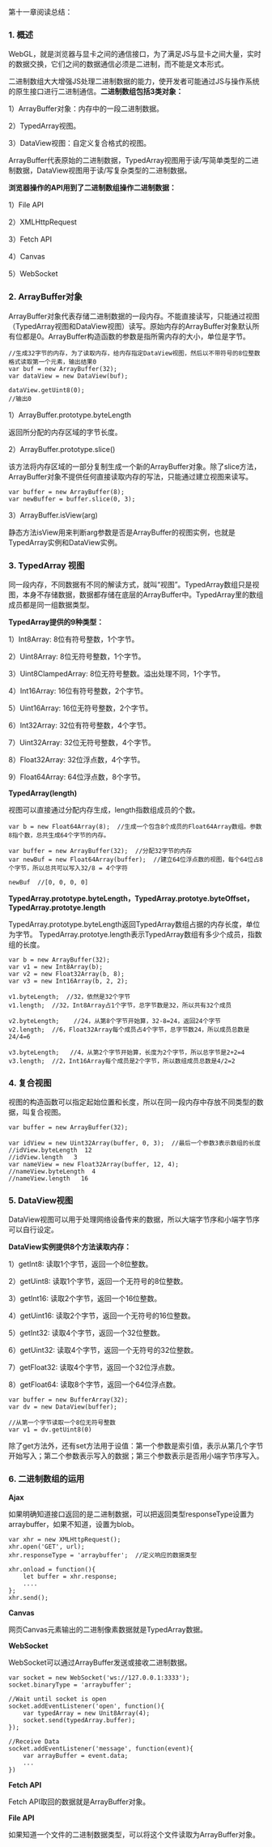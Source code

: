 第十一章阅读总结：

### 1. 概述

WebGL，就是浏览器与显卡之间的通信接口，为了满足JS与显卡之间大量，实时的数据交换，它们之间的数据通信必须是二进制，而不能是文本形式。

二进制数组大大增强JS处理二进制数据的能力，使开发者可能通过JS与操作系统的原生接口进行二进制通信。**二进制数组包括3类对象：**

1）ArrayBuffer对象：内存中的一段二进制数据。

2）TypedArray视图。

3）DataView视图：自定义复合格式的视图。


ArrayBuffer代表原始的二进制数据，TypedArray视图用于读/写简单类型的二进制数据，DataView视图用于读/写复杂类型的二进制数据。

**浏览器操作的API用到了二进制数组操作二进制数据：**

1）File API

2）XMLHttpRequest

3）Fetch API

4）Canvas

5）WebSocket


### 2. ArrayBuffer对象

ArrayBuffer对象代表存储二进制数据的一段内存。不能直接读写，只能通过视图（TypedArray视图和DataView视图）读写。原始内存的ArrayBuffer对象默认所有位都是0。ArrayBuffer构造函数的参数是指所需内存的大小，单位是字节。

```
//生成32字节的内存，为了读取内存，给内存指定DataView视图，然后以不带符号的8位整数格式读取第一个元素，输出结果0
var buf = new ArrayBuffer(32);
var dataView = new DataView(buf);

dataView.getUint8(0);
//输出0
```

1）ArrayBuffer.prototype.byteLength

返回所分配的内存区域的字节长度。

2）ArrayBuffer.prototype.slice()

该方法将内存区域的一部分复制生成一个新的ArrayBuffer对象。除了slice方法，ArrayBuffer对象不提供任何直接读取内存的写法，只能通过建立视图来读写。

```
var buffer = new ArrayBuffer(8);
var newBuffer = buffer.slice(0, 3);
```

3）ArrayBuffer.isView(arg)

静态方法isView用来判断arg参数是否是ArrayBuffer的视图实例，也就是TypedArray实例和DataView实例。

### 3. TypedArray 视图

同一段内存，不同数据有不同的解读方式，就叫“视图”。TypedArray数组只是视图，本身不存储数据，数据都存储在底层的ArrayBuffer中。TypedArray里的数组成员都是同一组数据类型。

**TypedArray提供的9种类型：**

1）Int8Array: 8位有符号整数，1个字节。

2）Uint8Array: 8位无符号整数，1个字节。

3）Uint8ClampedArray: 8位无符号整数。溢出处理不同，1个字节。

4）Int16Array: 16位有符号整数，2个字节。

5）Uint16Array: 16位无符号整数，2个字节。

6）Int32Array: 32位有符号整数，4个字节。

7）Uint32Array: 32位无符号整数，4个字节。

8）Float32Array: 32位浮点数，4个字节。

9）Float64Array: 64位浮点数，8个字节。


**TypedArray(length)**

视图可以直接通过分配内存生成，length指数组成员的个数。

```
var b = new Float64Array(8);  //生成一个包含8个成员的Float64Array数组。参数8指个数，总共生成64个字节的内存。
```

```
var buffer = new ArrayBuffer(32);  //分配32字节的内存
var newBuf = new Float64Array(buffer);  //建立64位浮点数的视图，每个64位占8个字节，所以总共可以写入32/8 = 4个字符

newBuf  //[0, 0, 0, 0]
```

**TypedArray.prototype.byteLength，TypedArray.prototye.byteOffset，TypedArray.prototye.length**


TypedArray.prototype.byteLength返回TypedArray数组占据的内存长度，单位为字节。
TypedArray.prototye.length表示TypedArray数组有多少个成员，指数组的长度。


```
var b = new ArrayBuffer(32);
var v1 = new Int8Array(b);
var v2 = new Float32Array(b, 8);
var v3 = new Int16Array(b, 2, 2);

v1.byteLength;  //32，依然是32个字节
v1.length;  //32，Int8Array占1个字节，总字节数是32，所以共有32个成员

v2.byteLength;    //24，从第8个字节开始算，32-8=24，返回24个字节
v2.length;  //6，Float32Array每个成员占4个字节，总字节数24，所以成员总数是24/4=6

v3.byteLength;   //4，从第2个字节开始算，长度为2个字节，所以总字节是2+2=4
v3.length;  //2，Int16Array每个成员是2个字节，所以数组成员总数是4/2=2
```

### 4. 复合视图

视图的构造函数可以指定起始位置和长度，所以在同一段内存中存放不同类型的数据，叫复合视图。

```
var buffer = new ArrayBuffer(32);

var idView = new Uint32Array(buffer, 0, 3);  //最后一个参数3表示数组的长度
//idView.byteLength  12
//idView.length   3
var nameView = new Float32Array(buffer, 12, 4);
//nameView.byteLength  4
//nameView.length   16
```

### 5. DataView视图

DataView视图可以用于处理网络设备传来的数据，所以大端字节序和小端字节序可以自行设定。

**DataView实例提供8个方法读取内存：**

1）getInt8: 读取1个字节，返回一个8位整数。

2）getUint8: 读取1个字节，返回一个无符号的8位整数。

3）getInt16: 读取2个字节，返回一个16位整数。

4）getUint16: 读取2个字节，返回一个无符号的16位整数。

5）getInt32: 读取4个字节，返回一个32位整数。

6）getUint32: 读取4个字节，返回一个无符号的32位整数。

7）getFloat32: 读取4个字节，返回一个32位浮点数。

8）getFloat64: 读取8个字节，返回一个64位浮点数。


```
var buffer = new BufferArray(32);
var dv = new DataView(buffer);

//从第一个字节读取一个8位无符号整数
var v1 = dv.getUint8(0)
```

除了get方法外，还有set方法用于设值：第一个参数是索引值，表示从第几个字节开始写入；第二个参数表示写入的数据；第三个参数表示是否用小端字节序写入。

### 6. 二进制数组的运用

**Ajax**

如果明确知道接口返回的是二进制数据，可以把返回类型responseType设置为arraybuffer，如果不知道，设置为blob。

```
var xhr = new XMLHttpRequest();
xhr.open('GET', url);
xhr.responseType = 'arraybuffer';  //定义响应的数据类型

xhr.onload = function(){
	let buffer = xhr.response;
	....
};
xhr.send();
```

**Canvas**

网页Canvas元素输出的二进制像素数据就是TypedArray数据。

**WebSocket**

WebSocket可以通过ArrayBuffer发送或接收二进制数据。

```
var socket = new WebSocket('ws://127.0.0.1:3333');
socket.binaryType = 'arraybuffer';

//Wait until socket is open
socket.addEventListener('open', function(){
    var typedArray = new Unit8Array(4);
    socket.send(typedArray.buffer);
});

//Receive Data
socket.addEventListener('message', function(event){
    var arrayBuffer = event.data;
    ...
})
```

**Fetch API**

Fetch API取回的数据就是ArrayBuffer对象。

**File API**

如果知道一个文件的二进制数据类型，可以将这个文件读取为ArrayBuffer对象。





